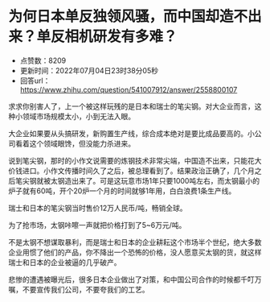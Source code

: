 # 为何日本单反独领风骚，而中国却造不出来？单反相机研发有多难？
- 点赞数：8209
- 更新时间：2022年07月04日23时38分05秒
- 回答url：https://www.zhihu.com/question/541007912/answer/2558800107
<body>
 <p data-pid="NT_9jhCZ">求求你别害人了，上一个被这样玩残的是日本和瑞士的笔尖钢。对大企业而言，这种小领域市场规模太小，小到无法入眼。</p>
 <p data-pid="XTSeuzei">大企业如果要从头搞研发，新购置生产线，综合成本绝对是要比成品要高的。小公司看着这个领域眼馋，但没能力杀进来。</p>
 <p data-pid="ZvkWXube">说到笔尖钢，那时的小作文说需要的炼钢技术非常尖端，中国造不出来，只能花大价钱进口。小作文传播时间久了之后，被总理看到了。结果政治正确了，几个月之后笔尖钢就被太钢造出来了。可是这玩意市场1年只要1000吨左右，而太钢最小的炉子就有60吨，开个20炉一个月的时间就够1年用，白白浪费1条生产线。</p>
 <p data-pid="ykz6VpqE">瑞士和日本的笔尖钢当时售价12万人民币/吨，畅销全球。</p>
 <p data-pid="G6q6QSk1">为了抢市场，太钢咔嚓一声就把价格打到了5~6万元/吨。</p>
 <p data-pid="fXR734W2">不是太钢不想谋取暴利，而是瑞士和日本的企业耕耘这个市场半个世纪，绝大多数企业用惯了他们的产品，你不降出一个恐怖的价格，没人愿意买太钢的货，就这样瑞士和日本的企业被逼的几乎破产。</p>
 <p data-pid="TcOv-d78">悲惨的遭遇被曝光后，很多日本企业做出了对策，和中国公司合作的时候都千叮万嘱，不要宣传我们公司，不要夸我们的工艺。</p>
 <p></p>
 <p></p>
</body>